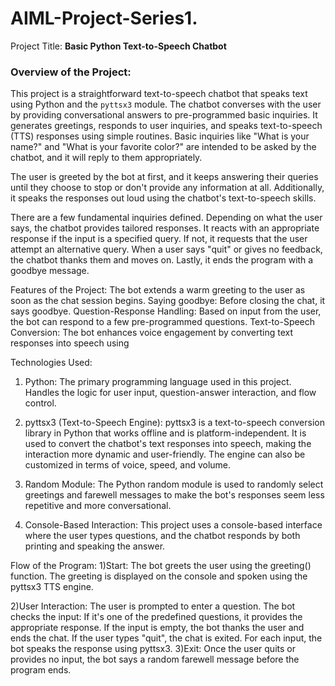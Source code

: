 # AIML-Project-Series1.

Project Title: **Basic Python Text-to-Speech Chatbot**

### Overview of the Project:
This project is a straightforward text-to-speech chatbot that speaks text using Python and the `pyttsx3` module. The chatbot converses with the user by providing conversational answers to pre-programmed basic inquiries. It generates greetings, responds to user inquiries, and speaks text-to-speech (TTS) responses using simple routines. Basic inquiries like "What is your name?" and "What is your favorite color?" are intended to be asked by the chatbot, and it will reply to them appropriately. 

The user is greeted by the bot at first, and it keeps answering their queries until they choose to stop or don't provide any information at all. Additionally, it speaks the responses out loud using the chatbot's text-to-speech skills. 

There are a few fundamental inquiries defined.
Depending on what the user says, the chatbot provides tailored responses.
It reacts with an appropriate response if the input is a specified query. If not, it requests that the user attempt an alternative query.
When a user says "quit" or gives no feedback, the chatbot thanks them and moves on.
Lastly, it ends the program with a goodbye message.


Features of the Project:
The bot extends a warm greeting to the user as soon as the chat session begins.
Saying goodbye: Before closing the chat, it says goodbye.
Question-Response Handling: Based on input from the user, the bot can respond to a few pre-programmed questions.
Text-to-Speech Conversion: The bot enhances voice engagement by converting text responses into speech using

Technologies Used:
1. Python:
The primary programming language used in this project.
Handles the logic for user input, question-answer interaction, and flow control.

2. pyttsx3 (Text-to-Speech Engine):
pyttsx3 is a text-to-speech conversion library in Python that works offline and is platform-independent.
It is used to convert the chatbot's text responses into speech, making the interaction more dynamic and user-friendly.
The engine can also be customized in terms of voice, speed, and volume.

4. Random Module:
The Python random module is used to randomly select greetings and farewell messages to make the bot's responses seem less repetitive and more conversational.

6. Console-Based Interaction:
This project uses a console-based interface where the user types questions, and the chatbot responds by both printing and speaking the answer.



Flow of the Program:
1)Start:
The bot greets the user using the greeting() function.
The greeting is displayed on the console and spoken using the pyttsx3 TTS engine.

2)User Interaction:
The user is prompted to enter a question.
The bot checks the input:
If it's one of the predefined questions, it provides the appropriate response.
If the input is empty, the bot thanks the user and ends the chat.
If the user types "quit", the chat is exited.
For each input, the bot speaks the response using pyttsx3.
3)Exit:
Once the user quits or provides no input, the bot says a random farewell message before the program ends.

